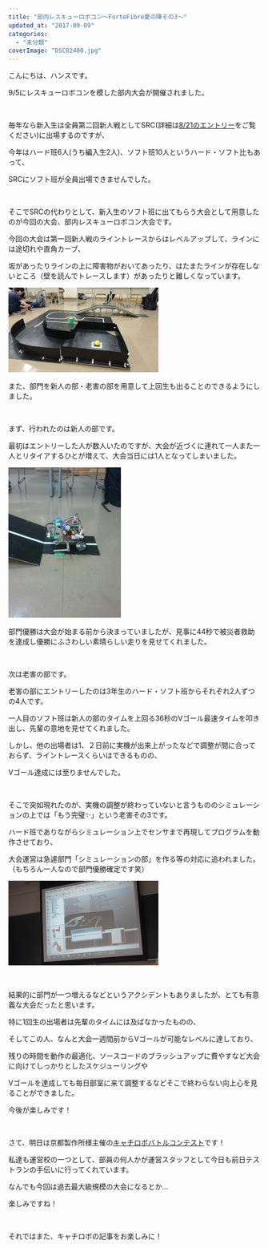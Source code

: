 ```yaml
---
title: "部内レスキューロボコン〜ForteFibre夏の陣その3〜"
updated_at: "2017-09-09"
categories: 
  - "未分類"
coverImage: "DSC02400.jpg"
---
```


こんにちは、ハンスです。

9/5にレスキューロボコンを模した部内大会が開催されました。

 

毎年なら新入生は全員第二回新人戦としてSRC(詳細は[8/21のエントリー](https://www.fortefibre.net/blog/?p=2892)をご覧ください)に出場するのですが、

今年はハード班6人(うち編入生2人)、ソフト班10人というハード・ソフト比もあって、

SRCにソフト班が全員出場できませんでした。

 

そこでSRCの代わりとして、新入生のソフト班に出てもらう大会として用意したのが今回の大会、部内レスキューロボコン大会です。

今回の大会は第一回新人戦のライントレースからはレベルアップして、ラインには途切れや直角カーブ、

坂があったりラインの上に障害物がおいてあったり、はたまたラインが存在しないところ（壁を読んでトレースします）があったりと難しくなっています。

[![](images/DSC02400-300x169.jpg)](http://www.fortefibre.net/blog/wp-content/uploads/2017/09/DSC02400.jpg)

また、部門を新人の部・老害の部を用意して上回生も出ることのできるようにしました。

 

まず、行われたのは新人の部です。

最初はエントリーした人が数人いたのですが、大会が近づくに連れて一人また一人とリタイアするひとが増えて、大会当日には1人となってしまいました。

[![](images/f7ff3d71d196c0fd12e7a68a61366fe0-225x300.jpg)](http://www.fortefibre.net/blog/wp-content/uploads/2017/09/f7ff3d71d196c0fd12e7a68a61366fe0.jpg)

部門優勝は大会が始まる前から決まっていましたが、見事に44秒で被災者救助を達成し優勝にふさわしい素晴らしい走りを見せてくれました。

 

次は老害の部です。

老害の部にエントリーしたのは3年生のハード・ソフト班からそれぞれ2人ずつの4人です。

一人目のソフト班は新人の部のタイムを上回る36秒のVゴール最速タイムを叩き出し、先輩の意地を見せてくれました。

しかし、他の出場者は1、２日前に実機が出来上がったなどで調整が間に合っておらず、ライントレースくらいはできるものの、

Vゴール達成には至りませんでした。

 

そこで突如現れたのが、実機の調整が終わっていないと言うもののシミュレーションの上では「もう完璧✨」という老害その3です。

ハード班でありながらシミュレーション上でセンサまで再現してプログラムを動作させており、

大会運営は急遽部門「シミュレーションの部」を作る等の対応に追われました。（もちろん一人なので部門優勝確定です笑）

[![](images/Screenshot-from-2017-09-09-12-12-40-300x169.png)](http://www.fortefibre.net/blog/wp-content/uploads/2017/09/Screenshot-from-2017-09-09-12-12-40.png)

 

結果的に部門が一つ増えるなどというアクシデントもありましたが、とても有意義な大会だったと思います。

特に1回生の出場者は先輩のタイムには及ばなかったものの、

そしてこの人、なんと大会一週間前からVゴールが可能なレベルに達しており、

残りの時間を動作の最適化、ソースコードのブラッシュアップに費やすなど大会に向けてしっかりとしたスケジューリングや

Vゴールを達成しても毎日部室に来て調整するなどそこで終わらない向上心を見ることができました。

今後が楽しみです！

 

さて、明日は京都製作所様主催の[キャチロボバトルコンテスト](http://catchrobo.net/)です！

私達も運営校の一つとして、部員の何人かが運営スタッフとして今日も前日テストランの手伝いに行ってくれています。

なんでも今回は過去最大級規模の大会になるとか...

楽しみですね！

 

それではまた、キャチロボの記事をお楽しみに！
